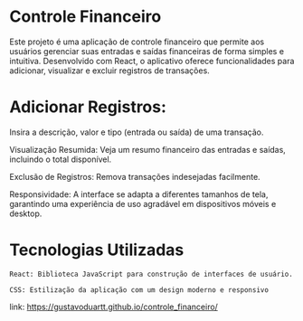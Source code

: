 
# Controle Financeiro

Este projeto é uma aplicação de controle financeiro que permite aos usuários gerenciar suas entradas e saídas financeiras de forma simples e intuitiva. Desenvolvido com React, o aplicativo oferece funcionalidades para adicionar, visualizar e excluir registros de transações.
#

# Adicionar Registros:

Insira a descrição, valor e tipo (entrada ou saída) de uma transação.

Visualização Resumida: Veja um resumo financeiro das entradas e saídas, incluindo o total disponível.

Exclusão de Registros: Remova transações indesejadas facilmente.

Responsividade: A interface se adapta a diferentes tamanhos de tela, garantindo uma experiência de uso agradável em dispositivos móveis e desktop.

# Tecnologias Utilizadas

    React: Biblioteca JavaScript para construção de interfaces de usuário.

    CSS: Estilização da aplicação com um design moderno e responsivo

link: https://gustavoduartt.github.io/controle_financeiro/
